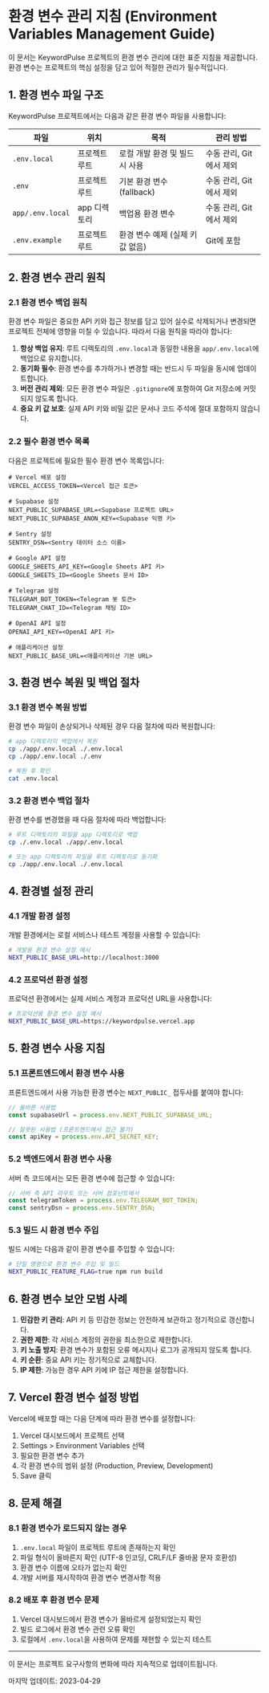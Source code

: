 # 환경 변수 관리 지침 (Environment Variables Management Guide)

이 문서는 KeywordPulse 프로젝트의 환경 변수 관리에 대한 표준 지침을 제공합니다. 환경 변수는 프로젝트의 핵심 설정을 담고 있어 적절한 관리가 필수적입니다.

## 1. 환경 변수 파일 구조

KeywordPulse 프로젝트에서는 다음과 같은 환경 변수 파일을 사용합니다:

| 파일 | 위치 | 목적 | 관리 방법 |
|-----|------|-----|----------|
| `.env.local` | 프로젝트 루트 | 로컬 개발 환경 및 빌드 시 사용 | 수동 관리, Git에서 제외 |
| `.env` | 프로젝트 루트 | 기본 환경 변수 (fallback) | 수동 관리, Git에서 제외 |
| `app/.env.local` | app 디렉토리 | 백업용 환경 변수 | 수동 관리, Git에서 제외 |
| `.env.example` | 프로젝트 루트 | 환경 변수 예제 (실제 키 값 없음) | Git에 포함 |

## 2. 환경 변수 관리 원칙

### 2.1 환경 변수 백업 원칙

환경 변수 파일은 중요한 API 키와 접근 정보를 담고 있어 실수로 삭제되거나 변경되면 프로젝트 전체에 영향을 미칠 수 있습니다. 따라서 다음 원칙을 따라야 합니다:

1. **항상 백업 유지**: 루트 디렉토리의 `.env.local`과 동일한 내용을 `app/.env.local`에 백업으로 유지합니다.
2. **동기화 필수**: 환경 변수를 추가하거나 변경할 때는 반드시 두 파일을 동시에 업데이트합니다.
3. **버전 관리 제외**: 모든 환경 변수 파일은 `.gitignore`에 포함하여 Git 저장소에 커밋되지 않도록 합니다.
4. **중요 키 값 보호**: 실제 API 키와 비밀 값은 문서나 코드 주석에 절대 포함하지 않습니다.

### 2.2 필수 환경 변수 목록

다음은 프로젝트에 필요한 필수 환경 변수 목록입니다:

```
# Vercel 배포 설정
VERCEL_ACCESS_TOKEN=<Vercel 접근 토큰>

# Supabase 설정
NEXT_PUBLIC_SUPABASE_URL=<Supabase 프로젝트 URL>
NEXT_PUBLIC_SUPABASE_ANON_KEY=<Supabase 익명 키>

# Sentry 설정
SENTRY_DSN=<Sentry 데이터 소스 이름>

# Google API 설정
GOOGLE_SHEETS_API_KEY=<Google Sheets API 키>
GOOGLE_SHEETS_ID=<Google Sheets 문서 ID>

# Telegram 설정
TELEGRAM_BOT_TOKEN=<Telegram 봇 토큰>
TELEGRAM_CHAT_ID=<Telegram 채팅 ID>

# OpenAI API 설정
OPENAI_API_KEY=<OpenAI API 키>

# 애플리케이션 설정
NEXT_PUBLIC_BASE_URL=<애플리케이션 기본 URL>
```

## 3. 환경 변수 복원 및 백업 절차

### 3.1 환경 변수 복원 방법

환경 변수 파일이 손상되거나 삭제된 경우 다음 절차에 따라 복원합니다:

```bash
# app 디렉토리의 백업에서 복원
cp ./app/.env.local ./.env.local
cp ./app/.env.local ./.env

# 복원 후 확인
cat .env.local
```

### 3.2 환경 변수 백업 절차

환경 변수를 변경했을 때 다음 절차에 따라 백업합니다:

```bash
# 루트 디렉토리의 파일을 app 디렉토리로 백업
cp ./.env.local ./app/.env.local

# 또는 app 디렉토리의 파일을 루트 디렉토리로 동기화
cp ./app/.env.local ./.env.local
```

## 4. 환경별 설정 관리

### 4.1 개발 환경 설정

개발 환경에서는 로컬 서비스나 테스트 계정을 사용할 수 있습니다:

```bash
# 개발용 환경 변수 설정 예시
NEXT_PUBLIC_BASE_URL=http://localhost:3000
```

### 4.2 프로덕션 환경 설정

프로덕션 환경에서는 실제 서비스 계정과 프로덕션 URL을 사용합니다:

```bash
# 프로덕션용 환경 변수 설정 예시
NEXT_PUBLIC_BASE_URL=https://keywordpulse.vercel.app
```

## 5. 환경 변수 사용 지침

### 5.1 프론트엔드에서 환경 변수 사용

프론트엔드에서 사용 가능한 환경 변수는 `NEXT_PUBLIC_` 접두사를 붙여야 합니다:

```javascript
// 올바른 사용법
const supabaseUrl = process.env.NEXT_PUBLIC_SUPABASE_URL;

// 잘못된 사용법 (프론트엔드에서 접근 불가)
const apiKey = process.env.API_SECRET_KEY;
```

### 5.2 백엔드에서 환경 변수 사용

서버 측 코드에서는 모든 환경 변수에 접근할 수 있습니다:

```javascript
// 서버 측 API 라우트 또는 서버 컴포넌트에서
const telegramToken = process.env.TELEGRAM_BOT_TOKEN;
const sentryDsn = process.env.SENTRY_DSN;
```

### 5.3 빌드 시 환경 변수 주입

빌드 시에는 다음과 같이 환경 변수를 주입할 수 있습니다:

```bash
# 단일 명령으로 환경 변수 주입 및 빌드
NEXT_PUBLIC_FEATURE_FLAG=true npm run build
```

## 6. 환경 변수 보안 모범 사례

1. **민감한 키 관리**: API 키 등 민감한 정보는 안전하게 보관하고 정기적으로 갱신합니다.
2. **권한 제한**: 각 서비스 계정의 권한을 최소한으로 제한합니다.
3. **키 노출 방지**: 환경 변수가 포함된 오류 메시지나 로그가 공개되지 않도록 합니다.
4. **키 순환**: 중요 API 키는 정기적으로 교체합니다.
5. **IP 제한**: 가능한 경우 API 키에 IP 접근 제한을 설정합니다.

## 7. Vercel 환경 변수 설정 방법

Vercel에 배포할 때는 다음 단계에 따라 환경 변수를 설정합니다:

1. Vercel 대시보드에서 프로젝트 선택
2. Settings > Environment Variables 선택
3. 필요한 환경 변수 추가
4. 각 환경 변수의 범위 설정 (Production, Preview, Development)
5. Save 클릭

## 8. 문제 해결

### 8.1 환경 변수가 로드되지 않는 경우

1. `.env.local` 파일이 프로젝트 루트에 존재하는지 확인
2. 파일 형식이 올바른지 확인 (UTF-8 인코딩, CRLF/LF 줄바꿈 문자 호환성)
3. 환경 변수 이름에 오타가 없는지 확인
4. 개발 서버를 재시작하여 환경 변수 변경사항 적용

### 8.2 배포 후 환경 변수 문제

1. Vercel 대시보드에서 환경 변수가 올바르게 설정되었는지 확인
2. 빌드 로그에서 환경 변수 관련 오류 확인
3. 로컬에서 `.env.local`을 사용하여 문제를 재현할 수 있는지 테스트

---

이 문서는 프로젝트 요구사항의 변화에 따라 지속적으로 업데이트됩니다.

마지막 업데이트: 2023-04-29 